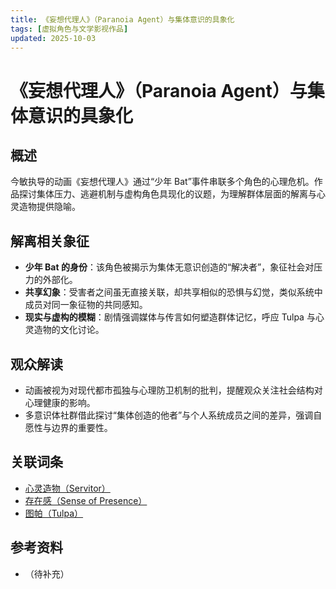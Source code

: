```yaml
---
title: 《妄想代理人》（Paranoia Agent）与集体意识的具象化
tags: [虚拟角色与文学影视作品]
updated: 2025-10-03
---
```


# 《妄想代理人》（Paranoia Agent）与集体意识的具象化

## 概述

今敏执导的动画《妄想代理人》通过“少年 Bat”事件串联多个角色的心理危机。作品探讨集体压力、逃避机制与虚构角色具现化的议题，为理解群体层面的解离与心灵造物提供隐喻。

## 解离相关象征

- **少年 Bat 的身份**：该角色被揭示为集体无意识创造的“解决者”，象征社会对压力的外部化。
- **共享幻象**：受害者之间虽无直接关联，却共享相似的恐惧与幻觉，类似系统中成员对同一象征物的共同感知。
- **现实与虚构的模糊**：剧情强调媒体与传言如何塑造群体记忆，呼应 Tulpa 与心灵造物的文化讨论。

## 观众解读

- 动画被视为对现代都市孤独与心理防卫机制的批判，提醒观众关注社会结构对心理健康的影响。
- 多意识体社群借此探讨“集体创造的他者”与个人系统成员之间的差异，强调自愿性与边界的重要性。

## 关联词条

- [心灵造物（Servitor）](entries/Servitor.md)
- [存在感（Sense of Presence）](entries/Sense-Of-Presence.md)
- [图帕（Tulpa）](entries/Tulpa.md)

## 参考资料

- （待补充）
